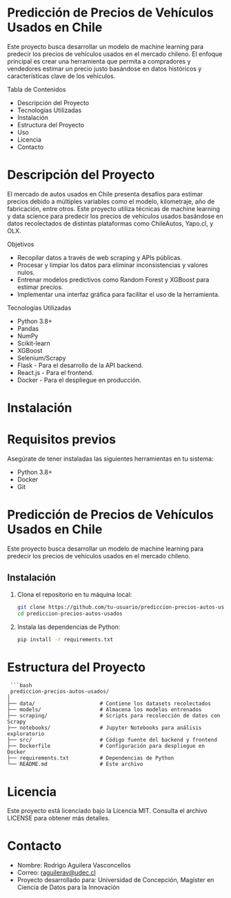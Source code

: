# Predicción de Precios de Vehículos Usados en Chile
Este proyecto busca desarrollar un modelo de machine learning para predecir los precios de vehículos usados en el mercado chileno. El enfoque principal es crear una herramienta que permita a compradores y vendedores estimar un precio justo basándose en datos históricos y características clave de los vehículos.

Tabla de Contenidos
- Descripción del Proyecto
- Tecnologías Utilizadas
- Instalación
- Estructura del Proyecto
- Uso
- Licencia
- Contacto


# Descripción del Proyecto
El mercado de autos usados en Chile presenta desafíos para estimar precios debido a múltiples variables como el modelo, kilometraje, año de fabricación, entre otros. Este proyecto utiliza técnicas de machine learning y data science para predecir los precios de vehículos usados basándose en datos recolectados de distintas plataformas como ChileAutos, Yapo.cl, y OLX.

Objetivos
- Recopilar datos a través de web scraping y APIs públicas.
- Procesar y limpiar los datos para eliminar inconsistencias y valores nulos.
- Entrenar modelos predictivos como Random Forest y XGBoost para estimar precios.
- Implementar una interfaz gráfica para facilitar el uso de la herramienta.

Tecnologías Utilizadas
- Python 3.8+
- Pandas
- NumPy
- Scikit-learn
- XGBoost
- Selenium/Scrapy
- Flask - Para el desarrollo de la API backend.
- React.js - Para el frontend.
- Docker - Para el despliegue en producción.

# Instalación
# Requisitos previos
Asegúrate de tener instaladas las siguientes herramientas en tu sistema:
- Python 3.8+
- Docker
- Git

# Predicción de Precios de Vehículos Usados en Chile

Este proyecto busca desarrollar un modelo de machine learning para predecir los precios de vehículos usados en el mercado chileno. 

## Instalación

1. Clona el repositorio en tu máquina local:

   ```bash
   git clone https://github.com/tu-usuario/prediccion-precios-autos-usados.git
   cd prediccion-precios-autos-usados

2. Instala las dependencias de Python:

     ```bash
   pip install -r requirements.txt

# Estructura del Proyecto
     ```bash
     prediccion-precios-autos-usados/
    │
    ├── data/                     # Contiene los datasets recolectados
    ├── models/                   # Almacena los modelos entrenados
    ├── scraping/                 # Scripts para recolección de datos con Scrapy
    ├── notebooks/                # Jupyter Notebooks para análisis exploratorio
    ├── src/                      # Código fuente del backend y frontend
    ├── Dockerfile                # Configuración para despliegue en Docker
    ├── requirements.txt          # Dependencias de Python
    └── README.md                 # Este archivo

# Licencia
Este proyecto está licenciado bajo la Licencia MIT. Consulta el archivo LICENSE para obtener más detalles.

# Contacto
- Nombre: Rodrigo Aguilera Vasconcellos
- Correo: raguilerav@udec.cl
- Proyecto desarrollado para: Universidad de Concepción, Magíster en Ciencia de Datos para la Innovación
